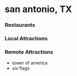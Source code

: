 # san antonio, TX

### Restaurants

### Local Attractions

### Remote Attractions
- tower of america
- six flags
